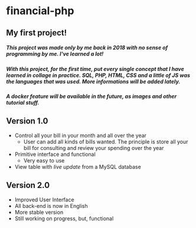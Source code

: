 # financial-php

## My first project! 

##### This project was made only by me back in 2018 with no sense of programming by me. I've learned a lot!
##### With this project, for the first time, put every single concept that I have learned in collage in practice. SQL, PHP, HTML, CSS and a little of JS was the languages that was used. More informations will be added lately.
##### A docker feature will be available in the future, as images and other tutorial stuff.


## Version 1.0

+ Control all your bill in your month and all over the year
    + User can add all kinds of bills wanted. The principle is store all your bill for consulting and review your spending over the year
+ Primitive interface and functional
    + Very easy to use
+ View table with *live update* from a MySQL database

## Version 2.0

+ Improved User Interface
+ All back-end is now in English
+ More stable version
+ Still working on progress, but, functional


